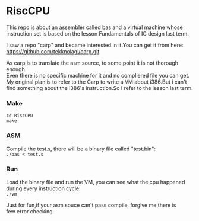 RiscCPU
====================================
This repo is about an assembler called bas and a virtual machine whose <br />
instruction set is based on the lesson Fundamentals of IC design last term.

I saw a repo "carp" and became interested in it.You can get it from here:<br />
https://github.com/tekknolagi/carp.git

As carp is to translate the asm source, to some point it is not thorough enough.<br />
Even there is no specific machine for it and no compliered file you can get.<br />
My original plan is to refer to the Carp to write a VM about i386.But i can't<br />
 find something about the i386's instruction.So I refer to the lesson last term.

### Make

`cd RiscCPU`<br />
`make`

### ASM

Compile the test.s, there will be a binary file called "test.bin":<br />
`./bas < test.s`

### Run
Load the binary file and run the VM, you can see what the cpu happened <br />
during every instruction cycle:<br />
`./vm`

Just for fun,if your asm souce can't pass compile, forgive me there is <br />
few error checking.

